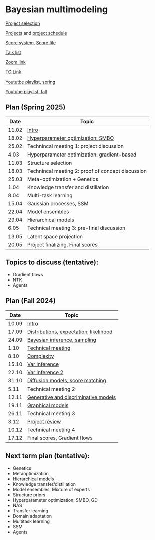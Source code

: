 # Bayesian multimodeling
[Project selection](https://docs.google.com/forms/d/e/1FAIpQLSdZ97qe6i-RmbZyc3aF0TVI0mW4oaTWRo4RzFCA-Sy3nRWfdw/viewform)

[Projects](projects.md) and [project schedule](project_schedule.md)

[Score system](eval.md), [Score file](https://disk.yandex.ru/i/TjMaAUKU85TqRQ)

[Talk list](talks.md)

[Zoom link](https://m1p.org/go_zoom2)

[TG Link](https://t.me/+XwE8i4hw5DY2MTUy)

[Yoututbe playlist, spring](https://www.youtube.com/playlist?list=PLk4h7dmY2eYHreS3GpniTNRQfCFC9V3Es)

[Youtube playlist, fall](https://www.youtube.com/playlist?list=PLk4h7dmY2eYH7TR9DDkeXRw6s1tIY2_Kb)

## Plan (Spring 2025)
|Date|Topic|
| --- | --- |
| 11.02 | [Intro](slides/slides_9_intro.pdf) |
| 18.02 | [Hyperparameter optimization: SMBO](slides/slides_10_smbo.pdf) |
| 25.02 | Technincal meeting 1: project discussion |
| 4.03 | Hyperparameter optimization: gradient-based  |
| 11.03 | Structure selection |
| 18.03 | Technincal meeting 2: proof of concept discussion |
| 25.03 | Meta-optimization + Genetics  |
| 1.04 |  Knowledge transfer and distillation   |
| 8.04 | Multi-task learning | 
| 15.04 | Gaussian processes, SSM  |
| 22.04 |  Model ensembles |
| 29.04 | Hierarchical models |
| 6.05 | Technical meeting 3: pre-final discussion  |
| 13.05 | Latent space projection |
| 20.05 | Project finalizing, Final scores |



## Topics to discuss (tentative):
* Gradient flows
* NTK
* Agents

## Plan (Fall 2024)
|Date|Topic|
| --- | --- |
| 10.09 | [Intro](slides/slides_0_intro.pdf) | 
| 17.09 | [Distributions, expectation, likelihood](slides/slides_1_distributions.pdf) | 
| 24.09 | [Bayesian inference, sampling](slides/slides_2_inference.pdf) | 
| 1.10 | [Technical meeting](slides/tm1.pdf)  | 
| 8.10 | [Complexity](slides/slides_3_complexity.pdf)  | 
| 15.10 | [Var inference](slides/slides_4_var1.pdf)  | 
| 22.10 | [Var inference 2](slides/slides_5_var2.pdf)   | 
| 31.10 | [Diffusion models, score matching](slides/slides_6_dif.pdf)   | 
| 5.11 | Technical meeting 2 | 
| 12.11 | [Generative and discriminative models](slides/slides_7_gendisc.pdf)  | 
| 19.11 | [Graphical models](slides/slides_8_graphical.pdf)  | 
| 26.11 | Technical meeting 3  | 
| 3.12 | [Project review](slides/slides_project_review.pdf) | 
| 10.12 | Technical meeting 4 | 
| 17.12 | Final scores, Gradient flows  | 



## Next term plan (tentative):
* Genetics
* Metaoptimization
* Hierarchical models
* Knowledge transfer/distillation
* Model ensembles, Mixture of experts
* Structure priors
* Hyperparameter optimization: SMBO, GD
* NAS
* Transfer learning
* Domain adaptation
* Multitask learning
* SSM
* Agents


